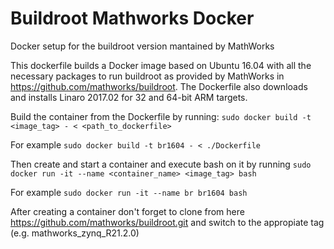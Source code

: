 # Buildroot Mathworks Docker
Docker setup for the buildroot version mantained by MathWorks

This dockerfile builds a Docker image based on Ubuntu 16.04 with all the necessary packages to run buildroot as provided by MathWorks in https://github.com/mathworks/buildroot. The Dockerfile also downloads and installs Linaro 2017.02 for 32 and 64-bit ARM targets.

Build the container from the Dockerfile by running:
```sudo docker build -t <image_tag> - < <path_to_dockerfile>```

For example ```sudo docker build -t br1604 - < ./Dockerfile```

Then create and start a container and execute bash on it by running
```sudo docker run -it --name <container_name> <image_tag> bash```

For example
```sudo docker run -it --name br br1604 bash```


After creating a container don't forget to clone from here https://github.com/mathworks/buildroot.git and switch to the appropiate tag (e.g. mathworks_zynq_R21.2.0)
